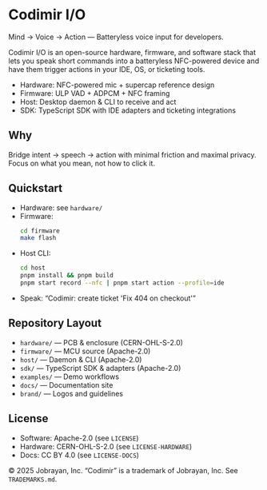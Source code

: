 # Codimir I/O

Mind → Voice → Action — Batteryless voice input for developers.

Codimir I/O is an open-source hardware, firmware, and software stack that lets you speak short commands into a batteryless NFC-powered device and have them trigger actions in your IDE, OS, or ticketing tools.

- Hardware: NFC-powered mic + supercap reference design
- Firmware: ULP VAD + ADPCM + NFC framing
- Host: Desktop daemon & CLI to receive and act
- SDK: TypeScript SDK with IDE adapters and ticketing integrations

## Why
Bridge intent → speech → action with minimal friction and maximal privacy. Focus on what you mean, not how to click it.

## Quickstart
- Hardware: see `hardware/`
- Firmware:
  ```bash
  cd firmware
  make flash
  ```
- Host CLI:
  ```bash
  cd host
  pnpm install && pnpm build
  pnpm start record --nfc | pnpm start action --profile=ide
  ```
- Speak: “Codimir: create ticket 'Fix 404 on checkout'”

## Repository Layout
- `hardware/` — PCB & enclosure (CERN-OHL-S-2.0)
- `firmware/` — MCU source (Apache-2.0)
- `host/` — Daemon & CLI (Apache-2.0)
- `sdk/` — TypeScript SDK & adapters (Apache-2.0)
- `examples/` — Demo workflows
- `docs/` — Documentation site
- `brand/` — Logos and guidelines

## License
- Software: Apache-2.0 (see `LICENSE`)
- Hardware: CERN-OHL-S-2.0 (see `LICENSE-HARDWARE`)
- Docs: CC BY 4.0 (see `LICENSE-DOCS`)

© 2025 Jobrayan, Inc. “Codimir” is a trademark of Jobrayan, Inc. See `TRADEMARKS.md`.
